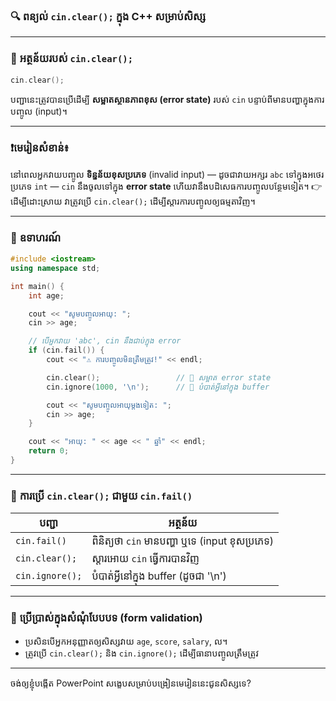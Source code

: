 ### 🔍 **ពន្យល់ `cin.clear();` ក្នុង C++ សម្រាប់សិស្ស**

---

### 📘 **អត្ថន័យរបស់ `cin.clear();`**

```cpp
cin.clear();
```

បញ្ជានេះត្រូវបានប្រើដើម្បី **សម្អាតស្ថានភាពខុស (error state)** របស់ `cin` បន្ទាប់ពីមានបញ្ហាក្នុងការបញ្ចូល (input)។

---

### ❗️មេរៀនសំខាន់៖

នៅពេលអ្នកវាយបញ្ចូល **ទិន្នន័យខុសប្រភេទ** (invalid input) — ដូចជាវាយអក្សរ `abc` ទៅក្នុងអថេរប្រភេទ `int` — `cin` នឹងចូលទៅក្នុង **error state** ហើយវានឹងបដិសេធការបញ្ចូលបន្ថែមទៀត។
👉 ដើម្បីដោះស្រាយ វាត្រូវប្រើ `cin.clear();` ដើម្បីស្ដារការបញ្ចូលឲ្យធម្មតាវិញ។

---

### 📌 **ឧទាហរណ៍**

```cpp
#include <iostream>
using namespace std;

int main() {
    int age;

    cout << "សូមបញ្ចូលអាយុ: ";
    cin >> age;

    // បើអ្នកវាយ 'abc', cin នឹងជាប់ក្នុង error
    if (cin.fail()) {
        cout << "⚠️ ការបញ្ចូលមិនត្រឹមត្រូវ!" << endl;

        cin.clear();                 // 🔄 សម្អាត error state
        cin.ignore(1000, '\n');      // 🧹 បំបាត់អ្វីនៅក្នុង buffer

        cout << "សូមបញ្ចូលអាយុម្ដងទៀត: ";
        cin >> age;
    }

    cout << "អាយុ: " << age << " ឆ្នាំ" << endl;
    return 0;
}
```

---

### 🧠 **ការប្រើ `cin.clear();` ជាមួយ `cin.fail()`**

| បញ្ជា           | អត្ថន័យ                                        |
| --------------- | ---------------------------------------------- |
| `cin.fail()`    | ពិនិត្យថា `cin` មានបញ្ហា ឬទេ (input ខុសប្រភេទ) |
| `cin.clear();`  | ស្ដារអោយ `cin` ធ្វើការបានវិញ                   |
| `cin.ignore();` | បំបាត់អ្វីនៅក្នុង buffer (ដូចជា '\n')          |

---

### 📝 **ប្រើប្រាស់ក្នុងសំណុំបែបបទ (form validation)**

* ប្រសិនបើអ្នកអនុញ្ញាតឲ្យសិស្សវាយ `age`, `score`, `salary`, ល។
* ត្រូវប្រើ `cin.clear();` និង `cin.ignore();` ដើម្បីធានាបញ្ចូលត្រឹមត្រូវ

---

ចង់ឲ្យខ្ញុំបង្កើត PowerPoint សង្ខេបសម្រាប់បង្រៀនមេរៀននេះជូនសិស្សទេ?

